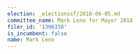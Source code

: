 ```yaml
---
election: _electionssf/2018-06-05.md
committee_name: Mark Leno for Mayor 2018
filer_id: '1396338'
is_incumbent: false
name: Mark Leno
---
```

